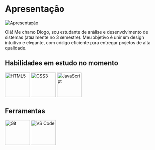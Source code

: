 # Apresentação

![Apresentação](presentation.gif)

Olá! Me chamo Diogo, sou estudante de análise e desenvolvimento de sistemas (atualmente no 3 semestre). Meu objetivo é unir um design intuitivo e elegante, com código eficiente para entregar projetos de alta qualidade.

## Habilidades em estudo no momento

<img src="https://upload.wikimedia.org/wikipedia/commons/thumb/6/61/HTML5_logo_and_wordmark.svg/120px-HTML5_logo_and_wordmark.svg.png" alt="HTML5" width="80"> <img src="https://upload.wikimedia.org/wikipedia/commons/thumb/d/d5/CSS3_logo_and_wordmark.svg/120px-CSS3_logo_and_wordmark.svg.png" alt="CSS3" width="80"> <img src="https://upload.wikimedia.org/wikipedia/commons/thumb/9/99/Unofficial_JavaScript_logo_2.svg/120px-Unofficial_JavaScript_logo_2.svg.png" alt="JavaScript" width="80">


## Ferramentas

<img src="https://upload.wikimedia.org/wikipedia/commons/thumb/e/e0/Git-logo.svg/120px-Git-logo.svg.png" alt="Git" width="80"> <img src="https://upload.wikimedia.org/wikipedia/commons/thumb/9/9a/Visual_Studio_Code_1.35_icon.svg/120px-Visual_Studio_Code_1.35_icon.svg.png" alt="VS Code" width="80">
